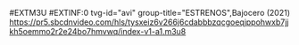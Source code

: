 #EXTM3U #EXTINF:0 tvg-id="avi" group-title="ESTRENOS",Bajocero (2021) https://pr5.sbcdnvideo.com/hls/tysxeiz6v266j6cdabbbzqcgoeqjppohwxb7jjkh5oemmo2r2e24bo7hmvwq/index-v1-a1.m3u8
